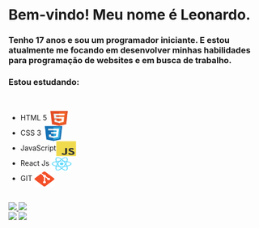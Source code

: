 # Bem-vindo! Meu nome é Leonardo.

### Tenho 17 anos e sou um programador iniciante. E estou atualmente me focando em desenvolver minhas habilidades para programação de websites e em busca de trabalho.

### Estou estudando:

<div><br>
  <ul>
    <li> HTML 5 <img align="center" alt="Rafa-HTML" height="30" width="40" src="https://raw.githubusercontent.com/devicons/devicon/master/icons/html5/html5-original.svg">
    <li> CSS 3 <img align="center" alt="Rafa-CSS" height="30" width="40" src="https://raw.githubusercontent.com/devicons/devicon/master/icons/css3/css3-original.svg">
    <li> JavaScript<img align="center" alt="Rafa-Js" height="30" width="40" src="https://raw.githubusercontent.com/devicons/devicon/master/icons/javascript/javascript-original.svg">
    <li> React Js <img align="center" alt="Rafa-React" height="30" width="40" src="https://raw.githubusercontent.com/devicons/devicon/master/icons/react/react-original.svg">
    <li> GIT <img align="center" alt="Rafa-React" height="30" width="40" src="https://raw.githubusercontent.com/devicons/devicon/master/icons/git/git-original.svg">
  </ul>
</div>
<br>

<div>
  <a href="https://github.com/LeonardoPaschoaBraga16">
  <img height="180em" src="https://github-readme-stats.vercel.app/api?username=LeonardoPaschoaBraga16&show_icons=true&theme=radical">
  <img height="180em" src="https://github-readme-stats.vercel.app/api/top-langs/?username=LeonardoPaschoaBraga16&layout=compact&theme=radical">
</div>

<div> 
  <a href = "mailto:Leonardo.Braga16@hotmail.com"><img src="https://img.shields.io/badge/-Hotmail-%23333?style=for-the-badge&logo=hotmail&logoColor=white" target="_blank"></a>
  <a href="https://www.linkedin.com/in/leonardo-paschoa-braga-81a60120a/" target="_blank"><img src="https://img.shields.io/badge/-LinkedIn-%230077B5?style=for-the-badge&logo=linkedin&logoColor=white" target="_blank"></a>
  </div>
